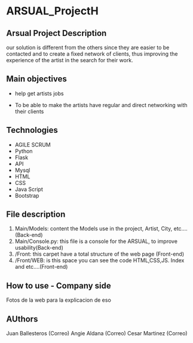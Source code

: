 # ARSUAL_ProjectH

## Arsual Project Description 

our solution is different from the others since they are easier to be contacted and to create a fixed network of clients, thus improving the experience of the artist in the search for their work. 


## Main objectives

- help get artists jobs

- To be able to make the artists have regular and direct networking with their clients

## Technologies
- AGILE SCRUM 
- Python 
- Flask 
- API
- Mysql
- HTML
- CSS
- Java Script
- Bootstrap

## File description

1. Main/Models: content the Models use in the project, Artist, City, etc.... (Back-end)
2. Main/Console.py: this file is a console for the ARSUAL, to improve usability(Back-end)
3. /Front: this carpet have a total structure of the web page (Front-end)
4. /Front/WEB: is this space you can see the code HTML,CSS,JS. Index and etc....(Front-end)

## How to use - Company side
Fotos de la web para la explicacion de eso


## AUthors
Juan Ballesteros (Correo)
Angie Aldana (Correo)
Cesar Martinez (Correo)

